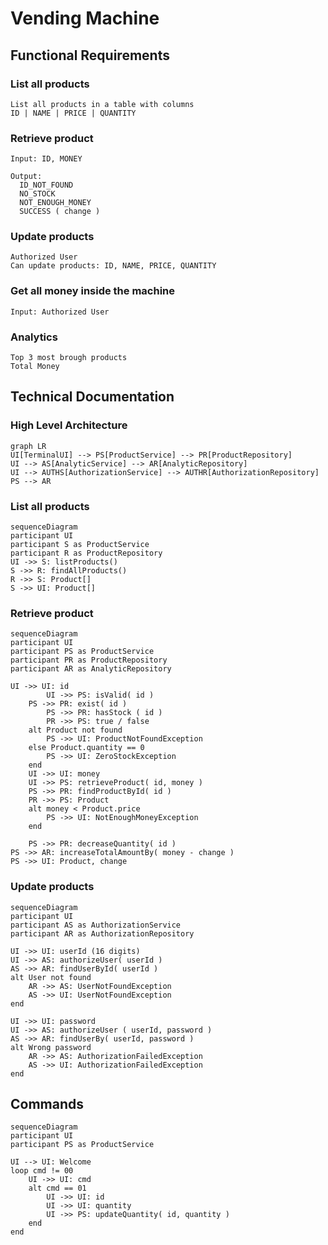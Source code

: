 # Vending Machine

## Functional Requirements

### List all products
```
List all products in a table with columns
ID | NAME | PRICE | QUANTITY 
```

### Retrieve product
```
Input: ID, MONEY

Output:
  ID_NOT_FOUND
  NO_STOCK
  NOT_ENOUGH_MONEY
  SUCCESS ( change )
```

### Update products
```
Authorized User
Can update products: ID, NAME, PRICE, QUANTITY
```

### Get all money inside the machine
```
Input: Authorized User
```

### Analytics
```
Top 3 most brough products
Total Money
```

## Technical Documentation

### High Level Architecture
```mermaid
graph LR
UI[TerminalUI] --> PS[ProductService] --> PR[ProductRepository]
UI --> AS[AnalyticService] --> AR[AnalyticRepository] 
UI --> AUTHS[AuthorizationService] --> AUTHR[AuthorizationRepository]
PS --> AR
```

### List all products
```mermaid
sequenceDiagram
participant UI
participant S as ProductService
participant R as ProductRepository
UI ->> S: listProducts()
S ->> R: findAllProducts()
R ->> S: Product[]
S ->> UI: Product[]
```

### Retrieve product
```mermaid
sequenceDiagram
participant UI
participant PS as ProductService
participant PR as ProductRepository
participant AR as AnalyticRepository

UI ->> UI: id
        UI ->> PS: isValid( id )
    PS ->> PR: exist( id )
        PS ->> PR: hasStock ( id )
        PR ->> PS: true / false
    alt Product not found
        PS ->> UI: ProductNotFoundException
    else Product.quantity == 0
        PS ->> UI: ZeroStockException
    end
    UI ->> UI: money
    UI ->> PS: retrieveProduct( id, money )
    PS ->> PR: findProductById( id )
    PR ->> PS: Product
    alt money < Product.price
        PS ->> UI: NotEnoughMoneyException
    end

    PS ->> PR: decreaseQuantity( id )
PS ->> AR: increaseTotalAmountBy( money - change )
PS ->> UI: Product, change
```

### Update products
```mermaid
sequenceDiagram
participant UI
participant AS as AuthorizationService
participant AR as AuthorizationRepository
        
UI ->> UI: userId (16 digits)
UI ->> AS: authorizeUser( userId )
AS ->> AR: findUserById( userId )
alt User not found
    AR ->> AS: UserNotFoundException
    AS ->> UI: UserNotFoundException
end

UI ->> UI: password
UI ->> AS: authorizeUser ( userId, password )
AS ->> AR: findUserBy( userId, password )
alt Wrong password
    AR ->> AS: AuthorizationFailedException
    AS ->> UI: AuthorizationFailedException
end
```

## Commands
```mermaid
sequenceDiagram
participant UI
participant PS as ProductService
        
UI --> UI: Welcome
loop cmd != 00
    UI ->> UI: cmd
    alt cmd == 01
        UI ->> UI: id
        UI ->> UI: quantity
        UI ->> PS: updateQuantity( id, quantity )
    end
end
```


